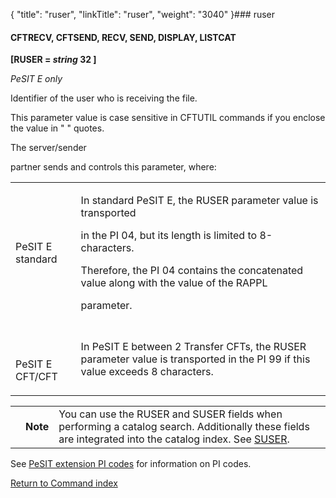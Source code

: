 {
    "title": "ruser",
    "linkTitle": "ruser",
    "weight": "3040"
}### <span id="ruser"></span>ruser

#### <span id="ruser_CFTRECV"></span>CFTRECV, <span id="ruser_CFTSEND"></span>CFTSEND, RECV, SEND, DISPLAY, LISTCAT

**\[RUSER = *string* 32 \]** 

*PeSIT E only*

Identifier of the user who is receiving the file.

This parameter value is case sensitive in CFTUTIL commands if you enclose the value in " " quotes.

The server/sender
partner sends and controls this parameter, where:

<table data-cellspacing="0">
<tbody>
<tr class="odd">
<td><p>PeSIT E standard</p></td>
<td><p>In standard PeSIT E, the RUSER parameter value is transported
in the PI 04, but its length is limited to 8-characters.
Therefore, the PI 04 contains the concatenated value along with the value of the RAPPL
parameter.</p></td>
</tr>
<tr class="even">
<td><p><strong><br />
</strong>PeSIT E CFT/CFT</p></td>
<td><p>In PeSIT E between 2 <span>Transfer CFT</span>s, the RUSER parameter value is transported in the PI 99 if this value exceeds 8 characters.</p></td>
</tr>
</tbody>
</table>

<table data-cellpadding="0" data-cellspacing="0">
<tbody>
<tr class="odd">
<td data-valign="top"></td>
<td data-valign="top"><span><strong>Note</strong></span></td>
<td data-mc-autonum="&lt;b&gt;Note&lt;/b&gt;" data-valign="top">You can use the RUSER and SUSER fields when performing a catalog search. Additionally these fields are integrated into the catalog index. See <a href="../suser">SUSER</a>.</td>
</tr>
</tbody>
</table>

See [PeSIT extension PI codes](specific_pi_codes.htm) for information on PI codes.

[Return to Command index](../../)
